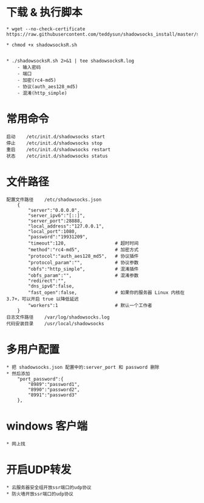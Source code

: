 # 下载 & 执行脚本
	* wget --no-check-certificate https://raw.githubusercontent.com/teddysun/shadowsocks_install/master/shadowsocksR.sh

	* chmod +x shadowsocksR.sh


	* ./shadowsocksR.sh 2>&1 | tee shadowsocksR.log
		- 输入密码
		- 端口
		- 加密(rc4-md5)
		- 协议(auth_aes128_md5)
		- 混淆(http_simple)

# 常用命令
	启动    /etc/init.d/shadowsocks start
	停止    /etc/init.d/shadowsocks stop
	重启    /etc/init.d/shadowsocks restart
	状态    /etc/init.d/shadowsocks status

#  文件路径
	配置文件路径    /etc/shadowsocks.json
		{
			"server":"0.0.0.0",
			"server_ipv6":"[::]",
			"server_port":28888,
			"local_address":"127.0.0.1",
			"local_port":1080,
			"password":"19931209",
			"timeout":120,					# 超时时间
			"method":"rc4-md5",				# 加密方式
			"protocol":"auth_aes128_md5",	# 协议插件
			"protocol_param":"",			# 协议参数
			"obfs":"http_simple",			# 混淆插件
			"obfs_param":"",				# 混淆参数
			"redirect":"",
			"dns_ipv6":false,
			"fast_open":false,				# 如果你的服务器 Linux 内核在3.7+，可以开启 true 以降低延迟
			"workers":1						# 默认一个工作者
		}
	日志文件路径    /var/log/shadowsocks.log
	代码安装目录    /usr/local/shadowsocks

# 多用户配置
	* 把 shadowsocks.json 配置中的:server_port 和 password 删除
	* 然后添加
		"port_password":{
			"8989":"password1",
			"8990":"password2",
			"8991":"password3"
		},



# windows 客户端
	* 网上找

# 开启UDP转发
	* 云服务器安全组开放ssr端口的udp协议
	* 防火墙开放ssr端口的udp协议

